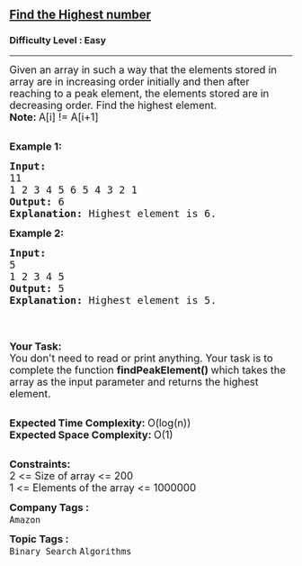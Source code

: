 <h2><a href="https://practice.geeksforgeeks.org/problems/find-the-highest-number2259/1?page=8&difficulty[]=0&status[]=solved&sortBy=submissions">Find the Highest number</a></h2><h3>Difficulty Level : Easy</h3><hr><div class="problems_problem_content__Xm_eO"><p><span style="font-size:18px">Given an array&nbsp;in such a way that&nbsp;the elements stored in array are in increasing order&nbsp;initially&nbsp;and then after reaching to a peak element, the elements stored are&nbsp;in decreasing order. Find the&nbsp;highest element.<br>
<strong>Note:&nbsp;</strong>A[i] != A[i+1]</span><br>
&nbsp;</p>

<p><strong><span style="font-size:18px">Example 1:</span></strong></p>

<pre><strong><span style="font-size:18px">Input:
</span></strong><span style="font-size:18px">11
1 2 3 4 5 6 5 4 3 2 1<strong>
Output: </strong>6
<strong>Explanation: </strong>Highest element is 6.</span></pre>

<p><span style="font-size:18px"><strong>Example 2:</strong></span></p>

<pre><span style="font-size:18px"><strong>Input:</strong>
5
1 2 3 4 5
<strong>Output: </strong>5
<strong>Explanation: </strong>Highest element is 5.
</span>
</pre>

<p>&nbsp;</p>

<p><span style="font-size:18px"><strong>Your Task:</strong><br>
You don't&nbsp;need to read or print anything. Your task is to complete the function&nbsp;<strong>findPeakElement()&nbsp;</strong>which takes the array as the input parameter and returns the highest element.</span><br>
&nbsp;</p>

<p><span style="font-size:18px"><strong>Expected Time Complexity:&nbsp;</strong>O(log(n))<br>
<strong>Expected Space Complexity:&nbsp;</strong>O(1)</span><br>
&nbsp;</p>

<p><span style="font-size:18px"><strong>Constraints:</strong><br>
2 &lt;= Size of array &lt;= 200<br>
1 &lt;= Elements of the array &lt;= 1000000</span></p>
</div><p><span style=font-size:18px><strong>Company Tags : </strong><br><code>Amazon</code>&nbsp;<br><p><span style=font-size:18px><strong>Topic Tags : </strong><br><code>Binary Search</code>&nbsp;<code>Algorithms</code>&nbsp;